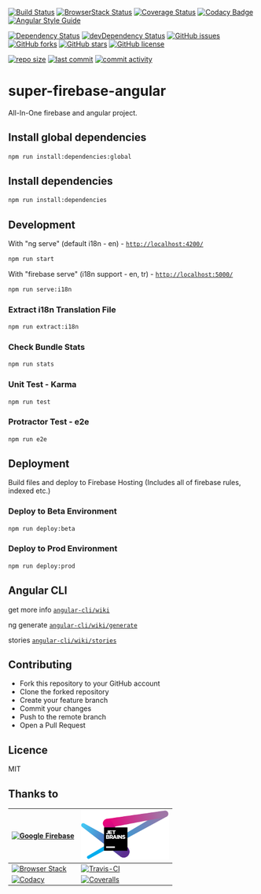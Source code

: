 [![Build Status][badge-url-travis]][badge-lnk-travis]
[![BrowserStack Status][badge-url-browserstack]][badge-lnk-browserstack]
[![Coverage Status][badge-url-coveralls]][badge-lnk-coveralls]
[![Codacy Badge][badge-url-codacy]][badge-lnk-codacy]
[![Angular Style Guide][badge-url-styleguide]][badge-lnk-styleguide]

[![Dependency Status][badge-url-david-dm]][badge-lnk-david-dm]
[![devDependency Status][badge-url-david-dm-dev]][badge-lnk-david-dm-dev]
[![GitHub issues][badge-url-issues]][badge-lnk-issues]
[![GitHub forks][badge-url-network]][badge-lnk-network]
[![GitHub stars][badge-url-stargazers]][badge-lnk-stargazers]
[![GitHub license][badge-url-license]][badge-lnk-license]

[![repo size][badge-url-repo-size]][badge-lnk-repo-size]
[![last commit][badge-url-last-commit]][badge-lnk-last-commit]
[![commit activity][badge-url-commit-activity]][badge-lnk-commit-activity]

# super-firebase-angular
All-In-One firebase and angular project.

## Install global dependencies
```sh
npm run install:dependencies:global
```

## Install dependencies
```sh
npm run install:dependencies
```

## Development
With "ng serve" (default i18n - en) - [`http://localhost:4200/`](http://localhost:4200/)
```sh
npm run start
```
With "firebase serve" (i18n support - en, tr) - [`http://localhost:5000/`](http://localhost:5000/)
```sh
npm run serve:i18n
```

### Extract i18n Translation File
```sh
npm run extract:i18n
```

### Check Bundle Stats
```sh
npm run stats
```

### Unit Test - Karma
```sh
npm run test
```

### Protractor Test - e2e 
```sh
npm run e2e
```

## Deployment

Build files and deploy to Firebase Hosting 
(Includes all of firebase rules, indexed etc.)
### Deploy to Beta Environment
```sh
npm run deploy:beta
```
### Deploy to Prod Environment
```sh
npm run deploy:prod
```

## Angular CLI
get more info [`angular-cli/wiki`][site-angular-cli-wiki]

ng generate [`angular-cli/wiki/generate`][site-angular-cli-generate]

stories [`angular-cli/wiki/stories`][site-angular-cli-stories]

## Contributing
- Fork this repository to your GitHub account
- Clone the forked repository
- Create your feature branch
- Commit your changes
- Push to the remote branch
- Open a Pull Request

## Licence

MIT

## Thanks to
| [![Google Firebase](/docs/images/firebase.png "Google Firebase")][site-firebase]     | [![JetBrains](/docs/images/jetbrains.png "JetBrains")][site-jetbrains] |
| ---                                                                                  | ---                                                                    |
| [![Browser Stack](/docs/images/browserstack.png "Browser Stack")][site-browserstack] | [![Travis-CI](/docs/images/travis-ci.png "Travis-CI")][site-travis-ci] |
| [![Codacy](/docs/images/codacy.png "Codacy")][site-codacy]                           | [![Coveralls](/docs/images/coveralls.png "Coveralls")][site-coveralls] |

[badge-url-travis]: https://travis-ci.org/supermurat/super-firebase-angular.svg?branch=master
[badge-lnk-travis]: https://travis-ci.org/supermurat/super-firebase-angular
[badge-url-browserstack]: https://automate.browserstack.com/badge.svg?badge_key=NW5WdStCU1RVVVpZOERoaGFFMnc0VWJRVlF3MVBYQ29EQWswWTJ1bmU1ST0tLTB1T3JrNmpFQWpvcDJwTGZoTHF6Snc9PQ==--d4bf8976f4d2485a4971d6606e5a72bd0559a8cb
[badge-lnk-browserstack]: https://automate.browserstack.com/public-build/NW5WdStCU1RVVVpZOERoaGFFMnc0VWJRVlF3MVBYQ29EQWswWTJ1bmU1ST0tLTB1T3JrNmpFQWpvcDJwTGZoTHF6Snc9PQ==--d4bf8976f4d2485a4971d6606e5a72bd0559a8cb
[badge-url-coveralls]: https://coveralls.io/repos/github/supermurat/super-firebase-angular/badge.svg?branch=master
[badge-lnk-coveralls]: https://coveralls.io/github/supermurat/super-firebase-angular?branch=master
[badge-url-codacy]: https://api.codacy.com/project/badge/Grade/d8bd28c7d9e4499aa0e0cee622fe2352
[badge-lnk-codacy]: https://www.codacy.com/app/supermurat/super-firebase-angular?utm_source=github.com&amp;utm_medium=referral&amp;utm_content=supermurat/super-firebase-angular&amp;utm_campaign=Badge_Grade
[badge-url-styleguide]: https://mgechev.github.io/angular2-style-guide/images/badge.svg
[badge-lnk-styleguide]: https://angular.io/styleguide

[badge-url-david-dm]: https://david-dm.org/supermurat/super-firebase-angular.svg
[badge-lnk-david-dm]: https://david-dm.org/supermurat/super-firebase-angular
[badge-url-david-dm-dev]: https://david-dm.org/supermurat/super-firebase-angular/dev-status.svg
[badge-lnk-david-dm-dev]: https://david-dm.org/supermurat/super-firebase-angular?type=dev
[badge-url-issues]: https://img.shields.io/github/issues/supermurat/super-firebase-angular.svg
[badge-lnk-issues]: https://github.com/supermurat/super-firebase-angular/issues
[badge-url-network]: https://img.shields.io/github/forks/supermurat/super-firebase-angular.svg
[badge-lnk-network]: https://github.com/supermurat/super-firebase-angular/network
[badge-url-stargazers]: https://img.shields.io/github/stars/supermurat/super-firebase-angular.svg
[badge-lnk-stargazers]: https://github.com/supermurat/super-firebase-angular/stargazers
[badge-url-license]: https://img.shields.io/github/license/supermurat/super-firebase-angular.svg
[badge-lnk-license]: https://github.com/supermurat/super-firebase-angular/blob/master/LICENSE

[badge-url-repo-size]: https://img.shields.io/github/repo-size/supermurat/super-firebase-angular.svg
[badge-lnk-repo-size]: https://github.com/supermurat/super-firebase-angular
[badge-url-last-commit]: https://img.shields.io/github/last-commit/supermurat/super-firebase-angular.svg
[badge-lnk-last-commit]: https://github.com/supermurat/super-firebase-angular/commits/master
[badge-url-commit-activity]: https://img.shields.io/github/commit-activity/w/supermurat/super-firebase-angular.svg
[badge-lnk-commit-activity]: https://github.com/supermurat/super-firebase-angular/commits/master

[site-angular-cli-wiki]: https://github.com/angular/angular-cli/wiki
[site-angular-cli-generate]: https://github.com/angular/angular-cli/wiki/generate
[site-angular-cli-stories]: https://github.com/angular/angular-cli/wiki/stories

[site-firebase]: https://firebase.google.com
[site-jetbrains]: https://www.jetbrains.com/?from=SuperFirebaseAngular
[site-browserstack]: https://www.browserstack.com
[site-travis-ci]: https://www.travis-ci.org
[site-codacy]: https://www.codacy.com
[site-coveralls]: https://coveralls.io
